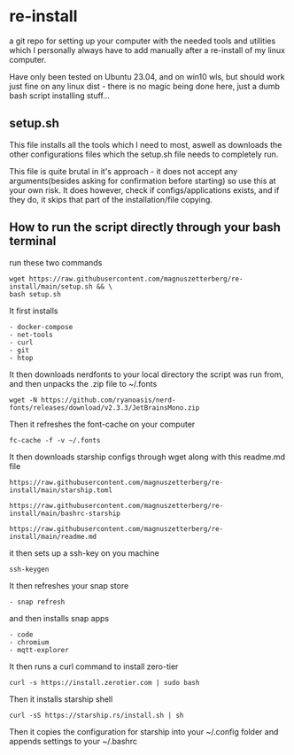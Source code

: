 # re-install

a git repo for setting up your computer with the needed tools and utilities which I personally always have to add manually after a re-install of my linux computer. 

Have only been tested on Ubuntu 23.04, and on win10 wls, but should work just fine on any linux dist - there is no magic being done here, just a dumb bash script installing stuff...


## setup.sh

This file installs all the tools which I need to most, aswell as downloads the other configurations files which the setup.sh file needs to completely run.

This file is quite brutal in it's approach - it does not accept any arguments(besides asking for confirmation before starting) so use this at your own risk. It does however, check if configs/applications exists, and if they do, it skips that part of the installation/file copying.

## How to run the script directly through your bash terminal

run these two commands

    wget https://raw.githubusercontent.com/magnuszetterberg/re-install/main/setup.sh && \
    bash setup.sh

It first installs

    - docker-compose
    - net-tools
    - curl
    - git
    - htop

It then downloads nerdfonts to your local directory the script was run from, and then unpacks the .zip file to ~/.fonts
    
    wget -N https://github.com/ryanoasis/nerd-fonts/releases/download/v2.3.3/JetBrainsMono.zip

Then it refreshes the font-cache on your computer

    fc-cache -f -v ~/.fonts

It then downloads starship configs through wget along with this readme.md file

    https://raw.githubusercontent.com/magnuszetterberg/re-install/main/starship.toml
    
    https://raw.githubusercontent.com/magnuszetterberg/re-install/main/bashrc-starship
    
    https://raw.githubusercontent.com/magnuszetterberg/re-install/main/readme.md



it then sets up a ssh-key on you machine

    ssh-keygen

It then refreshes your snap store

    - snap refresh

and then installs snap apps

    - code
    - chromium
    - mqtt-explorer


It then runs a curl command to install zero-tier

    curl -s https://install.zerotier.com | sudo bash

Then it installs starship shell

    curl -sS https://starship.rs/install.sh | sh

Then it copies the configuration for starship into your ~/.config folder and appends settings to your ~/.bashrc
